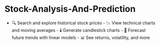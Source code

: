 # Stock-Analysis-And-Prediction
- 🔍 Search and explore historical stock prices       - 📉 View technical charts and moving averages       - 🕯️ Generate candlestick charts       - 🔮 Forecast future trends with linear models       - 📊 See returns, volatility, and more
